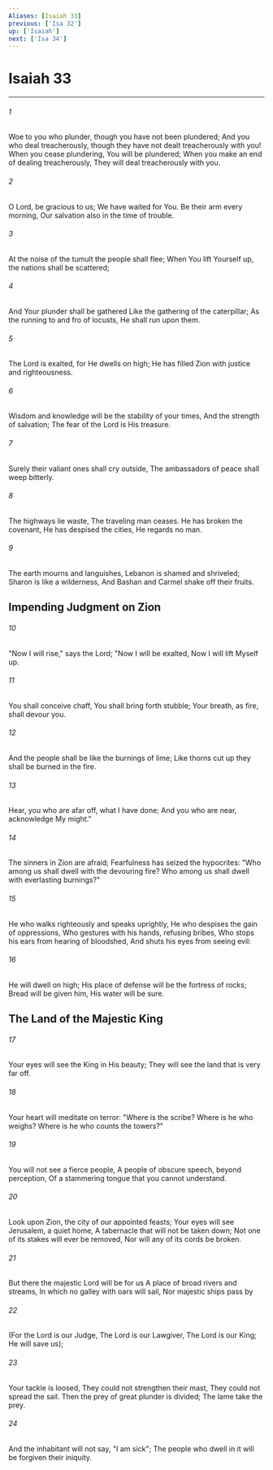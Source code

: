 ```yaml
---
Aliases: [Isaiah 33]
previous: ['Isa 32']
up: ['Isaiah']
next: ['Isa 34']
---
```

# Isaiah 33

***


###### 1 
Woe to you who plunder, though you have not been plundered; And you who deal treacherously, though they have not dealt treacherously with you! When you cease plundering, You will be plundered; When you make an end of dealing treacherously, They will deal treacherously with you. 

###### 2 
O Lord, be gracious to us; We have waited for You. Be their arm every morning, Our salvation also in the time of trouble. 

###### 3 
At the noise of the tumult the people shall flee; When You lift Yourself up, the nations shall be scattered; 

###### 4 
And Your plunder shall be gathered Like the gathering of the caterpillar; As the running to and fro of locusts, He shall run upon them. 

###### 5 
The Lord is exalted, for He dwells on high; He has filled Zion with justice and righteousness. 

###### 6 
Wisdom and knowledge will be the stability of your times, And the strength of salvation; The fear of the Lord is His treasure. 

###### 7 
Surely their valiant ones shall cry outside, The ambassadors of peace shall weep bitterly. 

###### 8 
The highways lie waste, The traveling man ceases. He has broken the covenant, He has despised the cities, He regards no man. 

###### 9 
The earth mourns and languishes, Lebanon is shamed and shriveled; Sharon is like a wilderness, And Bashan and Carmel shake off their fruits.

## Impending Judgment on Zion 

###### 10 
"Now I will rise," says the Lord; "Now I will be exalted, Now I will lift Myself up. 

###### 11 
You shall conceive chaff, You shall bring forth stubble; Your breath, as fire, shall devour you. 

###### 12 
And the people shall be like the burnings of lime; Like thorns cut up they shall be burned in the fire. 

###### 13 
Hear, you who are afar off, what I have done; And you who are near, acknowledge My might." 

###### 14 
The sinners in Zion are afraid; Fearfulness has seized the hypocrites: "Who among us shall dwell with the devouring fire? Who among us shall dwell with everlasting burnings?" 

###### 15 
He who walks righteously and speaks uprightly, He who despises the gain of oppressions, Who gestures with his hands, refusing bribes, Who stops his ears from hearing of bloodshed, And shuts his eyes from seeing evil: 

###### 16 
He will dwell on high; His place of defense will be the fortress of rocks; Bread will be given him, His water will be sure.

## The Land of the Majestic King 

###### 17 
Your eyes will see the King in His beauty; They will see the land that is very far off. 

###### 18 
Your heart will meditate on terror: "Where is the scribe? Where is he who weighs? Where is he who counts the towers?" 

###### 19 
You will not see a fierce people, A people of obscure speech, beyond perception, Of a stammering tongue that you cannot understand. 

###### 20 
Look upon Zion, the city of our appointed feasts; Your eyes will see Jerusalem, a quiet home, A tabernacle that will not be taken down; Not one of its stakes will ever be removed, Nor will any of its cords be broken. 

###### 21 
But there the majestic Lord will be for us A place of broad rivers and streams, In which no galley with oars will sail, Nor majestic ships pass by 

###### 22 
(For the Lord is our Judge, The Lord is our Lawgiver, The Lord is our King; He will save us); 

###### 23 
Your tackle is loosed, They could not strengthen their mast, They could not spread the sail. Then the prey of great plunder is divided; The lame take the prey. 

###### 24 
And the inhabitant will not say, "I am sick"; The people who dwell in it will be forgiven their iniquity.
